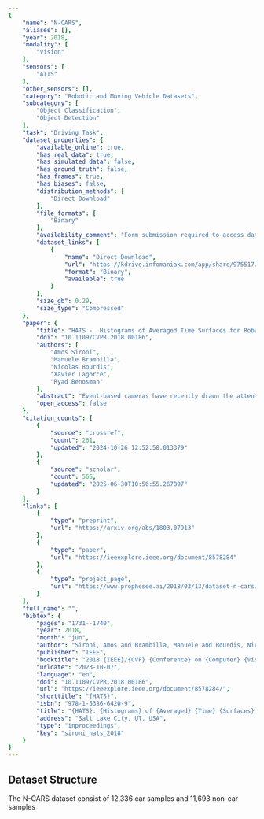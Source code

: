 ```yaml
---
{
    "name": "N-CARS",
    "aliases": [],
    "year": 2018,
    "modality": [
        "Vision"
    ],
    "sensors": [
        "ATIS"
    ],
    "other_sensors": [],
    "category": "Robotic and Moving Vehicle Datasets",
    "subcategory": [
        "Object Classification",
        "Object Detection"
    ],
    "task": "Driving Task",
    "dataset_properties": {
        "available_online": true,
        "has_real_data": true,
        "has_simulated_data": false,
        "has_ground_truth": false,
        "has_frames": true,
        "has_biases": false,
        "distribution_methods": [
            "Direct Download"
        ],
        "file_formats": [
            "Binary"
        ],
        "availability_comment": "Form submission required to access dataset",
        "dataset_links": [
            {
                "name": "Direct Download",
                "url": "https://kdrive.infomaniak.com/app/share/975517/eb418265-0d5a-43a7-b87e-b3d785f17292/files/147",
                "format": "Binary",
                "available": true
            }
        ],
        "size_gb": 0.29,
        "size_type": "Compressed"
    },
    "paper": {
        "title": "HATS -  Histograms of Averaged Time Surfaces for Robust Event-Based Object Classification",
        "doi": "10.1109/CVPR.2018.00186",
        "authors": [
            "Amos Sironi",
            "Manuele Brambilla",
            "Nicolas Bourdis",
            "Xavier Lagorce",
            "Ryad Benosman"
        ],
        "abstract": "Event-based cameras have recently drawn the attention of the Computer Vision community thanks to their advantages in terms of high temporal resolution, low power consumption and high dynamic range, compared to traditional frame-based cameras. These properties make event-based cameras an ideal choice for autonomous vehicles, robot navigation or UAV vision, among others. However, the accuracy of event-based object classi\ufb01cation algorithms, which is of crucial importance for any reliable system working in real-world conditions, is still far behind their framebased counterparts. Two main reasons for this performance gap are: 1. The lack of effective low-level representations and architectures for event-based object classi\ufb01cation and 2. The absence of large real-world event-based datasets. In this paper we address both problems. First, we introduce a novel event-based feature representation together with a new machine learning architecture. Compared to previous approaches, we use local memory units to ef\ufb01ciently leverage past temporal information and build a robust eventbased representation. Second, we release the \ufb01rst large real-world event-based dataset for object classi\ufb01cation. We compare our method to the state-of-the-art with extensive experiments, showing better classi\ufb01cation performance and real-time computation.",
        "open_access": false
    },
    "citation_counts": [
        {
            "source": "crossref",
            "count": 261,
            "updated": "2024-10-26 12:52:58.013379"
        },
        {
            "source": "scholar",
            "count": 565,
            "updated": "2025-06-30T10:56:55.267897"
        }
    ],
    "links": [
        {
            "type": "preprint",
            "url": "https://arxiv.org/abs/1803.07913"
        },
        {
            "type": "paper",
            "url": "https://ieeexplore.ieee.org/document/8578284"
        },
        {
            "type": "project_page",
            "url": "https://www.prophesee.ai/2018/03/13/dataset-n-cars/"
        }
    ],
    "full_name": "",
    "bibtex": {
        "pages": "1731--1740",
        "year": 2018,
        "month": "jun",
        "author": "Sironi, Amos and Brambilla, Manuele and Bourdis, Nicolas and Lagorce, Xavier and Benosman, Ryad",
        "publisher": "IEEE",
        "booktitle": "2018 {IEEE}/{CVF} {Conference} on {Computer} {Vision} and {Pattern} {Recognition}",
        "urldate": "2023-10-07",
        "language": "en",
        "doi": "10.1109/CVPR.2018.00186",
        "url": "https://ieeexplore.ieee.org/document/8578284/",
        "shorttitle": "{HATS}",
        "isbn": "978-1-5386-6420-9",
        "title": "{HATS}: {Histograms} of {Averaged} {Time} {Surfaces} for {Robust} {Event}-{Based} {Object} {Classification}",
        "address": "Salt Lake City, UT, USA",
        "type": "inproceedings",
        "key": "sironi_hats_2018"
    }
}
---
```


## Dataset Structure

The N-CARS dataset consist of 12,336 car samples and 11,693 non-car samples
